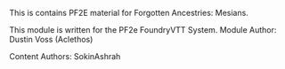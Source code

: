 This is contains PF2E material for Forgotten Ancestries: Mesians.

This module is written for the PF2e FoundryVTT System.
Module Author: Dustin Voss (Aclethos)

Content Authors: SokinAshrah
